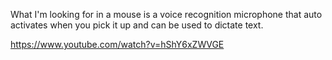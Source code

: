 What I'm looking for in a mouse is a voice recognition microphone that auto activates when you pick it up and can be used to dictate text.

https://www.youtube.com/watch?v=hShY6xZWVGE